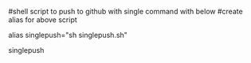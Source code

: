 #shell script to push to github with single command with below
#create alias for above script

alias singlepush="sh singlepush.sh"

singlepush

